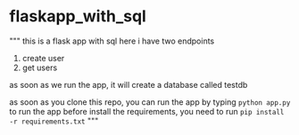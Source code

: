 # flaskapp_with_sql
"""
this is a flask app with sql
here i have two endpoints

1. create user
2. get users

as soon as we run the app, it will create a database called testdb

as soon as you clone this repo, you can run the app by typing `python app.py` to run the app
before install the requirements, you need to run `pip install -r requirements.txt`
"""
